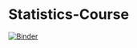 # Statistics-Course

[![Binder](https://mybinder.org/badge_logo.svg)](https://mybinder.org/v2/gh/einavdiar/Statistics-Course/HEAD)
